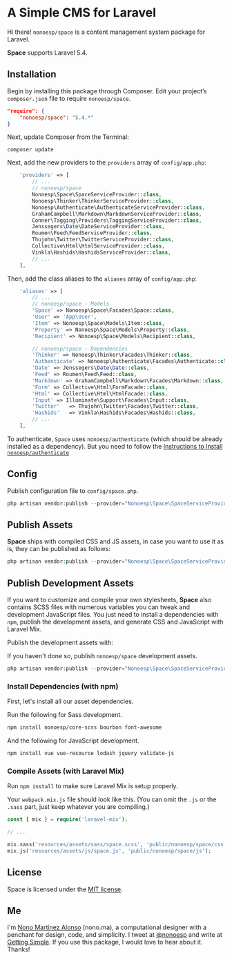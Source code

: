 # A Simple CMS for Laravel

Hi there! `nonoesp/space` is a content management system package for Laravel.

**Space** supports Laravel 5.4.

## Installation

Begin by installing this package through Composer. Edit your project’s `composer.json` file to require `nonoesp/space`.

```json
"require": {
	"nonoesp/space": "5.4.*"
}
```

Next, update Composer from the Terminal:

```
composer update
```

Next, add the new providers to the `providers` array of `config/app.php`:

```php
	'providers' => [
		// ...
        // nonoesp/space
        Nonoesp\Space\SpaceServiceProvider::class,        
        Nonoesp\Thinker\ThinkerServiceProvider::class,  
        Nonoesp\Authenticate\AuthenticateServiceProvider::class,          
        GrahamCampbell\Markdown\MarkdownServiceProvider::class,
        Conner\Tagging\Providers\TaggingServiceProvider::class,
        Jenssegers\Date\DateServiceProvider::class,
        Roumen\Feed\FeedServiceProvider::class,
        Thujohn\Twitter\TwitterServiceProvider::class,
        Collective\Html\HtmlServiceProvider::class,
        Vinkla\Hashids\HashidsServiceProvider::class,				
		// ...
	],
```

Then, add the class aliases to the `aliases` array of `config/app.php`:

```php
	'aliases' => [
		// ...
        // nonoesp/space - Models
        'Space' => Nonoesp\Space\Facades\Space::class,
        'User' => 'App\User',
        'Item' => Nonoesp\Space\Models\Item::class,    
        'Property' => Nonoesp\Space\Models\Property::class,
        'Recipient' => Nonoesp\Space\Models\Recipient::class,

        // nonoesp/space - Dependencies
        'Thinker' => Nonoesp\Thinker\Facades\Thinker::class,
        'Authenticate' => Nonoesp\Authenticate\Facades\Authenticate::class,
        'Date' => Jenssegers\Date\Date::class,
        'Feed' => Roumen\Feed\Feed::class,
        'Markdown' => GrahamCampbell\Markdown\Facades\Markdown::class,
        'Form' => Collective\Html\FormFacade::class,
        'Html' => Collective\Html\HtmlFacade::class,   
        'Input' => Illuminate\Support\Facades\Input::class,
        'Twitter'   => Thujohn\Twitter\Facades\Twitter::class,
        'Hashids'   => Vinkla\Hashids\Facades\Hashids::class,				
		// ...
	],
```

To authenticate, `Space` uses `nonoesp/authenticate` (which should be already installed as a dependency).
But you need to follow the [Instructions to Install `nonoesp/authenticate`](https://github.com/nonoesp/laravel-authenticate/tree/master)

## Config

Publish configuration file to `config/space.php`.

```php
php artisan vendor:publish --provider="Nonoesp\Space\SpaceServiceProvider" --tag=config
```

## Publish Assets

**Space** ships with compiled CSS and JS assets, in case you want to use it as is,
they can be published as follows:

```php
php artisan vendor:publish --provider="Nonoesp\Space\SpaceServiceProvider" --tag=assets
```

## Publish Development Assets

If you want to customize and compile your own stylesheets,
**Space** also contains SCSS files with numerous variables
you can tweak and development JavaScript files.
You just need to install a dependencies with `npm`,
publish the development assets,
and generate CSS and JavaScript with Laravel Mix.

Publish the development assets with:

If you haven't done so, publish `nonoesp/space` development assets.

```php
php artisan vendor:publish --provider="Nonoesp\Space\SpaceServiceProvider" --tag=dev-assets
```

### Install Dependencies (with npm)

First, let's install all our asset dependencies.

Run the following for Sass development.

```bash
npm install nonoesp/core-scss bourbon font-awesome
```

And the following for JavaScript development.

```bash
npm install vue vue-resource lodash jquery validate-js
```

### Compile Assets (with Laravel Mix)

Run `npm install` to make sure Laravel Mix is setup properly.

Your `webpack.mix.js` file should look like this.
(You can omit the `.js` or the `.sass` part, just keep whatever you are compiling.)

```php
const { mix } = require('laravel-mix');

// ...

mix.sass('resources/assets/sass/space.scss', 'public/nonoesp/space/css');
mix.js('resources/assets/js/space.js', 'public/nonoesp/space/js');

```

## License

Space is licensed under the [MIT license](http://opensource.org/licenses/MIT).

## Me

I'm [Nono Martínez Alonso](http://nono.ma) (nono.ma), a computational designer with a penchant for design, code, and simplicity. I tweet at [@nonoesp](http://www.twitter.com/nonoesp) and write at [Getting Simple](http://gettingsimple.com/). If you use this package, I would love to hear about it. Thanks!
